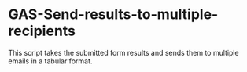 # GAS-Send-results-to-multiple-recipients
This script takes the submitted form results and sends them to multiple emails in a tabular format.
